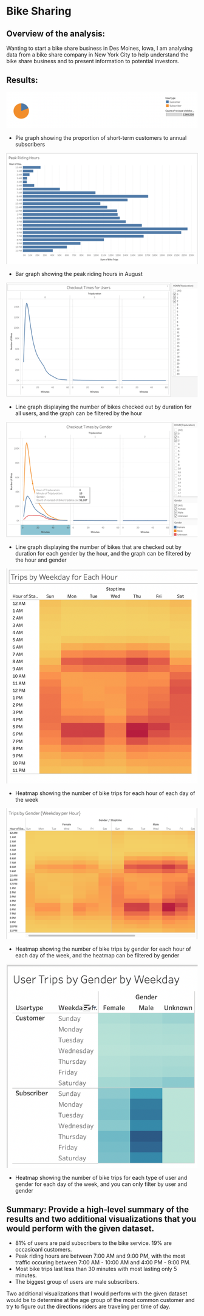 # Bike Sharing

## Overview of the analysis:

Wanting to start a bike share business in Des Moines, Iowa, I am analysing data from a bike share company in New York City to help understand the bike share business and to present information to potential investors.


## Results:

![Pie Graph](pictures/customers.png)
- Pie graph showing the proportion of short-term customers to annual subscribers

![Bar Graph](pictures/Peak_Hours.png)
- Bar graph showing the peak riding hours in August

![Line Graph](pictures/Checkout_Users.png)
- Line graph displaying the number of bikes checked out by duration for all users, and the graph can be filtered by the hour

![Heatmap](pictures/Checkout_Gender.png)
- Line graph displaying the number of bikes that are checked out by duration for each gender by the hour, and the graph can be filtered by the hour and gender

![Heatmap](pictures/Trips_Weekday_Hour.png)
- Heatmap showing the number of bike trips for each hour of each day of the week

![Heatmap](pictures/Trips_Gender.png)
- Heatmap showing the number of bike trips by gender for each hour of each day of the week, and the heatmap can be filtered by gender

![Heatmap](pictures/User_Trips_Gender.png)
- Heatmap showing the number of bike trips for each type of user and gender for each day of the week, and you can only filter by user and gender


## Summary: Provide a high-level summary of the results and two additional visualizations that you would perform with the given dataset.

- 81% of users are paid subscribers to the bike service. 19% are occasioanl customers.
- Peak riding hours are between 7:00 AM and 9:00 PM, with the most traffic occuring between 7:00 AM - 10:00 AM and 4:00 PM - 9:00 PM. 
- Most bike trips last less than 30 minutes with most lasting only 5 minutes.
- The biggest group of users are male subscribers.

Two additional visualizations that I would perform with the given dataset would be to determine at the age group of the most common customer and try to figure out the directions riders are traveling per time of day.
